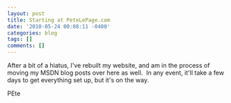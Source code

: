 ```yaml
---
layout: post
title: Starting at PeteLePage.com
date: '2010-05-24 00:08:11 -0400'
categories: blog
tags: []
comments: []
---
```


After a bit of a hiatus, I've rebuilt my website, and am in the process of moving my MSDN blog posts over here as well.  In any event, it'll take a few days to get everything set up, but it's on the way.

PEte
